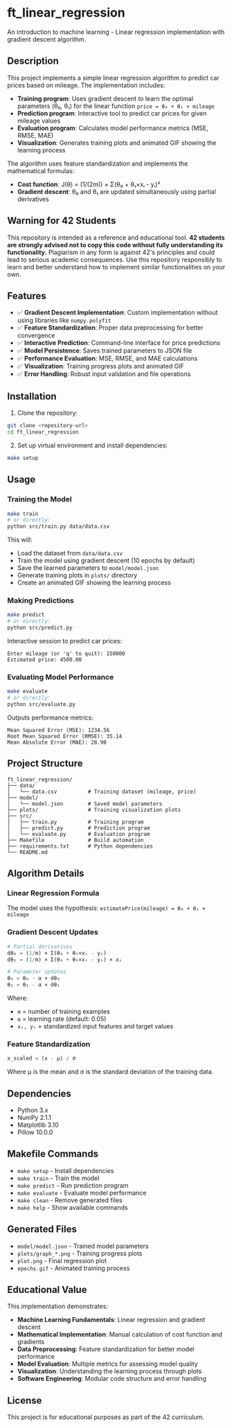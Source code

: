 # ft_linear_regression

An introduction to machine learning - Linear regression implementation with gradient descent algorithm.

## Description

This project implements a simple linear regression algorithm to predict car prices based on mileage. The implementation includes:

- **Training program**: Uses gradient descent to learn the optimal parameters (θ₀, θ₁) for the linear function `price = θ₀ + θ₁ × mileage`
- **Prediction program**: Interactive tool to predict car prices for given mileage values
- **Evaluation program**: Calculates model performance metrics (MSE, RMSE, MAE)
- **Visualization**: Generates training plots and animated GIF showing the learning process

The algorithm uses feature standardization and implements the mathematical formulas:
- **Cost function**: J(θ) = (1/(2m)) × Σ(θ₀ + θ₁×xᵢ - yᵢ)²
- **Gradient descent**: θ₀ and θ₁ are updated simultaneously using partial derivatives

## Warning for 42 Students

This repository is intended as a reference and educational tool. **42 students are strongly advised not to copy this code without fully understanding its functionality.** Plagiarism in any form is against 42's principles and could lead to serious academic consequences. Use this repository responsibly to learn and better understand how to implement similar functionalities on your own.

## Features

- ✅ **Gradient Descent Implementation**: Custom implementation without using libraries like `numpy.polyfit`
- ✅ **Feature Standardization**: Proper data preprocessing for better convergence
- ✅ **Interactive Prediction**: Command-line interface for price predictions
- ✅ **Model Persistence**: Saves trained parameters to JSON file
- ✅ **Performance Evaluation**: MSE, RMSE, and MAE calculations
- ✅ **Visualization**: Training progress plots and animated GIF
- ✅ **Error Handling**: Robust input validation and file operations

## Installation

1. Clone the repository:
```bash
git clone <repository-url>
cd ft_linear_regression
```

2. Set up virtual environment and install dependencies:
```bash
make setup
```

## Usage

### Training the Model
```bash
make train
# or directly:
python src/train.py data/data.csv
```

This will:
- Load the dataset from `data/data.csv`
- Train the model using gradient descent (10 epochs by default)
- Save the learned parameters to `model/model.json`
- Generate training plots in `plots/` directory
- Create an animated GIF showing the learning process

### Making Predictions
```bash
make predict
# or directly:
python src/predict.py
```

Interactive session to predict car prices:
```
Enter mileage (or 'q' to quit): 150000
Estimated price: 4500.00
```

### Evaluating Model Performance
```bash
make evaluate
# or directly:
python src/evaluate.py
```

Outputs performance metrics:
```
Mean Squared Error (MSE): 1234.56
Root Mean Squared Error (RMSE): 35.14
Mean Absolute Error (MAE): 28.90
```

## Project Structure

```
ft_linear_regression/
├── data/
│   └── data.csv          # Training dataset (mileage, price)
├── model/
│   └── model.json        # Saved model parameters
├── plots/                # Training visualization plots
├── src/
│   ├── train.py          # Training program
│   ├── predict.py        # Prediction program
│   └── evaluate.py       # Evaluation program
├── Makefile              # Build automation
├── requirements.txt      # Python dependencies
└── README.md
```

## Algorithm Details

### Linear Regression Formula
The model uses the hypothesis: `estimatePrice(mileage) = θ₀ + θ₁ × mileage`

### Gradient Descent Updates
```python
# Partial derivatives
dθ₀ = (1/m) × Σ(θ₀ + θ₁×xᵢ - yᵢ)
dθ₁ = (1/m) × Σ(θ₀ + θ₁×xᵢ - yᵢ) × xᵢ

# Parameter updates
θ₀ = θ₀ - α × dθ₀
θ₁ = θ₁ - α × dθ₁
```

Where:
- `m` = number of training examples
- `α` = learning rate (default: 0.05)
- `xᵢ, yᵢ` = standardized input features and target values

### Feature Standardization
```python
x_scaled = (x - μ) / σ
```
Where μ is the mean and σ is the standard deviation of the training data.

## Dependencies

- Python 3.x
- NumPy 2.1.1
- Matplotlib 3.10
- Pillow 10.0.0

## Makefile Commands

- `make setup` - Install dependencies
- `make train` - Train the model
- `make predict` - Run prediction program
- `make evaluate` - Evaluate model performance
- `make clean` - Remove generated files
- `make help` - Show available commands

## Generated Files

- `model/model.json` - Trained model parameters
- `plots/graph_*.png` - Training progress plots
- `plot.png` - Final regression plot
- `epochs.gif` - Animated training process

## Educational Value

This implementation demonstrates:
- **Machine Learning Fundamentals**: Linear regression and gradient descent
- **Mathematical Implementation**: Manual calculation of cost function and gradients
- **Data Preprocessing**: Feature standardization for better model performance
- **Model Evaluation**: Multiple metrics for assessing model quality
- **Visualization**: Understanding the learning process through plots
- **Software Engineering**: Modular code structure and error handling

## License

This project is for educational purposes as part of the 42 curriculum.
